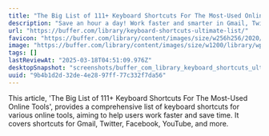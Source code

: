```yaml
---
title: "The Big List of 111+ Keyboard Shortcuts For The Most-Used Online Tools"
description: "Save an hour a day! Work faster and smarter in Gmail, Twitter, Facebook, YouTube, and many more with our collection of the 100+ best keyboard shortcuts."
url: "https://buffer.com/library/keyboard-shortcuts-ultimate-list/"
favicon: "https://buffer.com/library/content/images/size/w256h256/2020/05/buffer.png"
image: "https://buffer.com/library/content/images/size/w1200/library/wp-content/uploads/2014/05/Screen-Shot-2014-05-16-at-10.18.26-AM.png"
tags: []
lastReviewAt: "2025-03-18T04:51:09.976Z"
desktopSnapshot: "screenshots/buffer_com_library_keyboard_shortcuts_ultimate_list.png"
uuid: "9b4b1d2d-32de-4e28-97ff-77c332f7da56"
---
```

This article, 'The Big List of 111+ Keyboard Shortcuts For The Most-Used Online Tools', provides a comprehensive list of keyboard shortcuts for various online tools, aiming to help users work faster and save time. It covers shortcuts for Gmail, Twitter, Facebook, YouTube, and more.